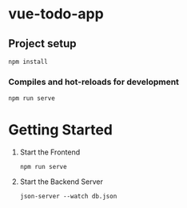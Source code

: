 # vue-todo-app

## Project setup
```
npm install
```

### Compiles and hot-reloads for development
```
npm run serve
```

# Getting Started

1. Start the Frontend
   ```
   npm run serve
   ```
3. Start the Backend Server
   ```
   json-server --watch db.json
   ```
